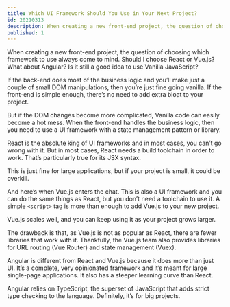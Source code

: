 ```yaml
---
title: Which UI Framework Should You Use in Your Next Project?
id: 20210313
description: When creating a new front-end project, the question of choosing which framework to use always come to mind. In this article, you'll see how to do it.
published: 1
---
```


When creating a new front-end project, the question of choosing which framework to use always come to mind. Should I choose React or Vue.js? What about Angular? Is it still a good idea to use Vanilla JavaScript?

If the back-end does most of the business logic and you’ll make just a couple of small DOM manipulations, then you’re just fine going vanilla. If the front-end is simple enough, there’s no need to add extra bloat to your project.

But if the DOM changes become more complicated, Vanilla code can easily become a hot mess. When the front-end handles the business logic, then you need to use a UI framework with a state management pattern or library.

React is the absolute king of UI frameworks and in most cases, you can’t go wrong with it. But in most cases, React needs a build toolchain in order to work. That’s particularly true for its JSX syntax.

This is just fine for large applications, but if your project is small, it could be overkill.

And here’s when Vue.js enters the chat. This is also a UI framework and you can do the same things as React, but you don’t need a toolchain to use it. A simple `<script>` tag is more than enough to add Vue.js to your new project.

Vue.js scales well, and you can keep using it as your project grows larger.

The drawback is that, as Vue.js is not as popular as React, there are fewer libraries that work with it. Thankfully, the Vue.js team also provides libraries for URL routing (Vue Router) and state management (Vuex).

Angular is different from React and Vue.js because it does more than just UI. It’s a complete, very opinionated framework and it’s meant for large single-page applications. It also has a steeper learning curve than React.

Angular relies on TypeScript, the superset of JavaScript that adds strict type checking to the language. Definitely, it’s for big projects.
